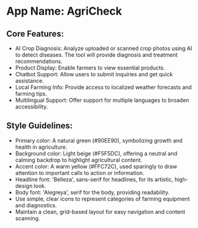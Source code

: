# **App Name**: AgriCheck

## Core Features:

- AI Crop Diagnosis: Analyze uploaded or scanned crop photos using AI to detect diseases. The tool will provide diagnosis and treatment recommendations.
- Product Display: Enable farmers to view essential products.
- Chatbot Support: Allow users to submit inquiries and get quick assistance.
- Local Farming Info: Provide access to localized weather forecasts and farming tips.
- Multilingual Support: Offer support for multiple languages to broaden accessibility.

## Style Guidelines:

- Primary color: A natural green (#90EE90), symbolizing growth and health in agriculture.
- Background color: Light beige (#F5F5DC), offering a neutral and calming backdrop to highlight agricultural content.
- Accent color: A warm yellow (#FFC72C), used sparingly to draw attention to important calls to action or information.
- Headline font: 'Belleza', sans-serif for headlines, for its artistic, high-design look.
- Body font: 'Alegreya', serif for the body, providing readability.
- Use simple, clear icons to represent categories of farming equipment and diagnostics.
- Maintain a clean, grid-based layout for easy navigation and content scanning.